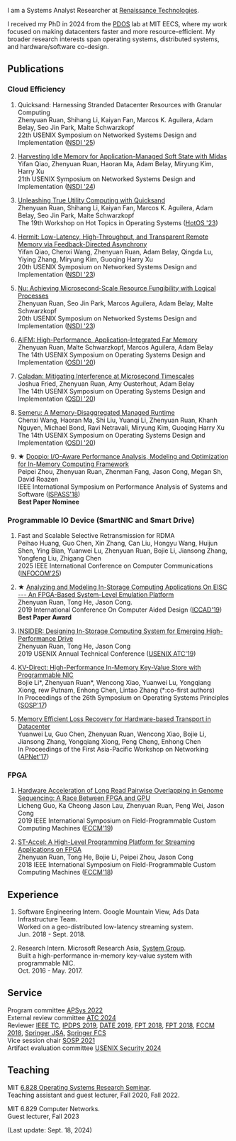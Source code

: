 I am a Systems Analyst Researcher at [Renaissance Technologies](https://www.rentec.com/Home.action?index=true). 

I received my PhD in 2024 from the [PDOS](https://pdos.csail.mit.edu/) lab at MIT EECS, where my work focused on making datacenters faster and more resource-efficient. My broader research interests span operating systems, distributed systems, and hardware/software co-design.<br>

## Publications

### Cloud Efficiency

1. Quicksand: Harnessing Stranded Datacenter Resources with Granular Computing<br>
Zhenyuan Ruan, Shihang Li, Kaiyan Fan, Marcos K. Aguilera, Adam Belay, Seo Jin Park, Malte Schwarzkopf<br>
22th USENIX Symposium on Networked Systems Design and Implementation ([NSDI '25](https://www.usenix.org/conference/nsdi25))<br>

2. [Harvesting Idle Memory for Application-Managed Soft State with Midas](https://www.usenix.org/conference/nsdi24/presentation/qiao)<br>
Yifan Qiao, Zhenyuan Ruan, Haoran Ma, Adam Belay, Miryung Kim, Harry Xu<br>
21th USENIX Symposium on Networked Systems Design and Implementation ([NSDI '24](https://www.usenix.org/conference/nsdi24))<br>

3. [Unleashing True Utility Computing with Quicksand](https://dl.acm.org/doi/10.1145/3593856.3595893)<br>
Zhenyuan Ruan, Shihang Li, Kaiyan Fan, Marcos K. Aguilera, Adam Belay, Seo Jin Park, Malte Schwarzkopf<br>
The 19th Workshop on Hot Topics in Operating Systems ([HotOS '23](https://sigops.org/s/conferences/hotos/2023/))<br>

4. [Hermit: Low-Latency, High-Throughput, and Transparent Remote Memory via Feedback-Directed Asynchrony](https://www.usenix.org/conference/nsdi23/presentation/qiao)<br>
Yifan Qiao, Chenxi Wang, Zhenyuan Ruan, Adam Belay, Qingda Lu, Yiying Zhang, Miryung Kim, Guoqing Harry Xu<br>
20th USENIX Symposium on Networked Systems Design and Implementation ([NSDI '23](https://www.usenix.org/conference/nsdi23))<br>

5. [Nu: Achieving Microsecond-Scale Resource Fungibility with Logical Processes](https://www.usenix.org/conference/nsdi23/presentation/ruan)<br>
Zhenyuan Ruan, Seo Jin Park, Marcos Aguilera, Adam Belay, Malte Schwarzkopf<br>
20th USENIX Symposium on Networked Systems Design and Implementation ([NSDI '23](https://www.usenix.org/conference/nsdi23))<br>

6. [AIFM: High-Performance, Application-Integrated Far Memory](https://www.usenix.org/conference/osdi20/presentation/ruan)<br>
Zhenyuan Ruan, Malte Schwarzkopf, Marcos Aguilera, Adam Belay<br>
The 14th USENIX Symposium on Operating Systems Design and Implementation ([OSDI '20](https://www.usenix.org/conference/osdi20))<br>

7. [Caladan: Mitigating Interference at Microsecond Timescales](https://www.usenix.org/conference/osdi20/presentation/fried)<br>
Joshua Fried, Zhenyuan Ruan, Amy Ousterhout, Adam Belay<br>
The 14th USENIX Symposium on Operating Systems Design and Implementation ([OSDI '20](https://www.usenix.org/conference/osdi20))<br>

8. [Semeru: A Memory-Disaggregated Managed Runtime](https://www.usenix.org/conference/osdi20/presentation/wang)<br>
Chenxi Wang, Haoran Ma, Shi Liu, Yuanqi Li, Zhenyuan Ruan, Khanh Nguyen, Michael Bond, Ravi Netravali, Miryung Kim, Guoqing Harry Xu<br>
The 14th USENIX Symposium on Operating Systems Design and Implementation ([OSDI '20](https://www.usenix.org/conference/osdi20))<br>

9. __★__ [Doppio: I/O-Aware Performance Analysis, Modeling and Optimization for In-Memory Computing Framework](https://ieeexplore.ieee.org/document/8366932)<br>
Peipei Zhou, Zhenyuan Ruan, Zhenman Fang, Jason Cong, Megan Sh, David Roazen <br>
IEEE International Symposium on Performance Analysis of Systems and Software ([ISPASS'18](https://www.ispass.org/ispass2018/))<br>
__Best Paper Nominee__

### Programmable IO Device (SmartNIC and Smart Drive)

1. Fast and Scalable Selective Retransmission for RDMA<br>
Peihao Huang, Guo Chen, Xin Zhang, Can Liu, Hongyu Wang, Huijun Shen, Ying Bian, Yuanwei Lu, Zhenyuan Ruan, Bojie Li, Jiansong Zhang, Yongfeng Liu, Zhigang Chen<br>
2025 IEEE International Conference on Computer Communications ([INFOCOM'25](https://infocom2025.ieee-infocom.org))<br>

3. __★__ [Analyzing and Modeling In-Storage Computing Applications On EISC --- An FPGA-Based System-Level Emulation Platform](https://ieeexplore.ieee.org/document/8942135)<br>
Zhenyuan Ruan, Tong He, Jason Cong.<br>
2019 International Conference On Computer Aided Design ([ICCAD'19](https://iccad.com))<br>
__Best Paper Award__

4. [INSIDER: Designing In-Storage Computing System for Emerging High-Performance Drive](https://www.usenix.org/conference/atc19/presentation/ruan)<br>
Zhenyuan Ruan, Tong He, Jason Cong<Br>
2019 USENIX Annual Technical Conference ([USENIX ATC'19](https://www.usenix.org/conference/atc19))<br>

5. [KV-Direct: High-Performance In-Memory Key-Value Store with Programmable NIC](https://dl.acm.org/doi/10.1145/3132747.3132756)<br>
Bojie Li\*, Zhenyuan Ruan\*, Wencong Xiao, Yuanwei Lu, Yongqiang Xiong, rew Putnam, Enhong Chen, Lintao Zhang (\*:co-first authors)<br>
In Proceedings of the 26th Symposium on Operating Systems Principles ([SOSP'17](https://www.sigops.org/s/conferences/sosp/2017/))

6. [Memory Efficient Loss Recovery for Hardware-based Transport in Datacenter](https://dl.acm.org/doi/10.1145/3106989.3106993)<br>
Yuanwei Lu, Guo Chen, Zhenyuan Ruan, Wencong Xiao, Bojie Li, Jiansong Zhang, Yongqiang Xiong, Peng Cheng, Enhong Chen<br>
In Proceedings of the First Asia-Pacific Workshop on Networking ([APNet'17](https://conferences.sigcomm.org/events/apnet2017/program.html))

### FPGA
  
1. [Hardware Acceleration of Long Read Pairwise Overlapping in Genome Sequencing: A Race Between FPGA and GPU](https://ieeexplore.ieee.org/document/8735515)<br>
Licheng Guo, Ka Cheong Jason Lau, Zhenyuan Ruan, Peng Wei, Jason Cong<br>
2019 IEEE International Symposium on Field-Programmable Custom Computing Machines ([FCCM'19](http://www.fccm.org/past/2019/))<br>

2. [ST-Accel: A High-Level Programming Platform for Streaming Applications on FPGA](https://ieeexplore.ieee.org/document/8457626/)<br>
Zhenyuan Ruan, Tong He, Bojie Li, Peipei Zhou, Jason Cong<br>
2018 IEEE International Symposium on Field-Programmable Custom Computing Machines ([FCCM'18](http://www.fccm.org/past/2018/))<br>

## Experience

1. Software Engineering Intern. Google Mountain View, Ads Data Infrastructure Team. <br>
Worked on a geo-distributed low-latency streaming system. <br>
Jun. 2018 - Sept. 2018. <br>

2. Research Intern. Microsoft Research Asia, [System Group](https://www.microsoft.com/en-us/research/group/systems-research-group-asia/). <br>
Built a high-performance in-memory key-value system with programmable NIC. <br>
Oct. 2016 - May. 2017.<br>

## Service  

Program committee [APSys 2022](https://apsys2022.comp.nus.edu.sg/organization.html)<br>
External review committee [ATC 2024](https://www.usenix.org/conference/atc24)<br>
Reviewer [IEEE TC](https://www.computer.org/csdl/journal/tc), [IPDPS 2019](http://www.ipdps.org/ipdps2019/2019-.html), [DATE 2019](https://past.date-conference.com/proceedings-archive/2019/), [FPT 2018](http://www.fpt18.sakura.ne.jp/), [FPT 2018](http://www.fpt18.sakura.ne.jp/), [FCCM 2018](http://www.fccm.org/past/2018/), [Springer JSA](https://www.sciencedirect.com/journal/journal-of-systems-architecture), [Springer FCS](https://www.springer.com/journal/11704)<br>
Vice session chair [SOSP 2021](https://sosp2021.mpi-sws.org/program.html)<br>
Artifact evaluation committee [USENIX Security 2024](https://www.usenix.org/conference/usenixsecurity24/call-for-artifacts)<br>

## Teaching

MIT [6.828 Operating Systems Research Seminar](https://abelay.github.io/6828seminar/index.html).<br>
Teaching assistant and guest lecturer, Fall 2020, Fall 2022.

MIT 6.829 Computer Networks.<br>
Guest lecturer, Fall 2023

(Last update: Sept. 18, 2024)
